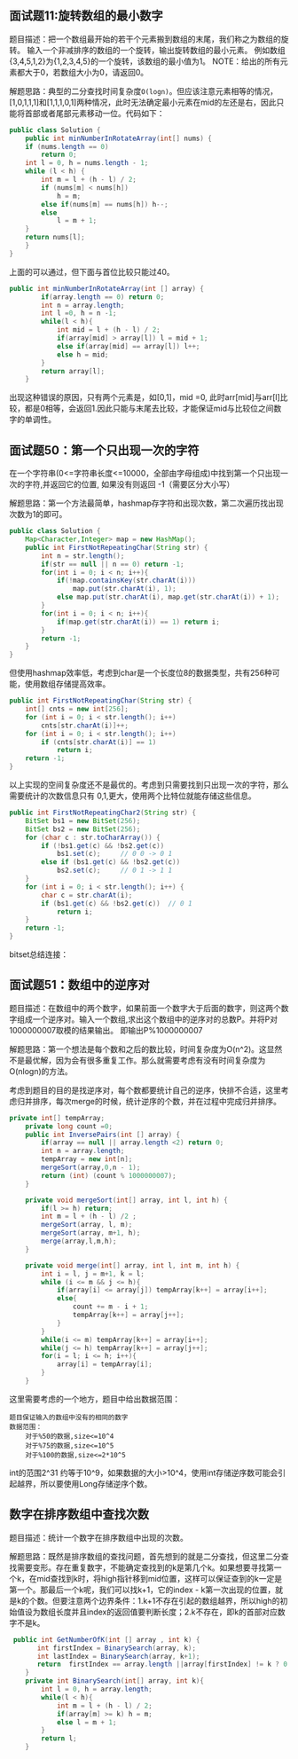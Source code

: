 ## 面试题11:旋转数组的最小数字

 题目描述：把一个数组最开始的若干个元素搬到数组的末尾，我们称之为数组的旋转。  输入一个非减排序的数组的一个旋转，输出旋转数组的最小元素。 例如数组{3,4,5,1,2}为{1,2,3,4,5}的一个旋转，该数组的最小值为1。  NOTE：给出的所有元素都大于0，若数组大小为0，请返回0。

解题思路：典型的二分查找时间复杂度`O(logn)`。但应该注意元素相等的情况，[1,0,1,1,1]和[1,1,1,0,1]两种情况，此时无法确定最小元素在mid的左还是右，因此只能将首部或者尾部元素移动一位。代码如下：

```java
public class Solution {
    public int minNumberInRotateArray(int[] nums) {
    if (nums.length == 0)
        return 0;
    int l = 0, h = nums.length - 1;
    while (l < h) {
        int m = l + (h - l) / 2;
        if (nums[m] < nums[h])
            h = m;
        else if(nums[m] == nums[h]) h--;
        else
            l = m + 1;
    }
    return nums[l];
	}
}
```

上面的可以通过，但下面与首位比较只能过40。

```java
public int minNumberInRotateArray(int [] array) {
        if(array.length == 0) return 0;
        int n = array.length;
        int l =0, h = n -1;
        while(l < h){
            int mid = l + (h - l) / 2;
            if(array[mid] > array[l]) l = mid + 1;
            else if(array[mid] == array[l]) l++;
            else h = mid;
        }
        return array[l];
    }
```

出现这种错误的原因，只有两个元素是，如[0,1]，mid =0, 此时arr[mid]与arr[l]比较，都是0相等，会返回1.因此只能与末尾去比较，才能保证mid与比较位之间数字的单调性。

## 面试题50：第一个只出现一次的字符

在一个字符串(0<=字符串长度<=10000，全部由字母组成)中找到第一个只出现一次的字符,并返回它的位置, 如果没有则返回 -1（需要区分大小写）

解题思路：第一个方法最简单，hashmap存字符和出现次数，第二次遍历找出现次数为1的即可。

```java
public class Solution {
    Map<Character,Integer> map = new HashMap();
    public int FirstNotRepeatingChar(String str) {
        int n = str.length();
        if(str == null || n == 0) return -1;
        for(int i = 0; i < n; i++){
            if(!map.containsKey(str.charAt(i))) 
                map.put(str.charAt(i), 1);
            else map.put(str.charAt(i), map.get(str.charAt(i)) + 1);
        }
        for(int i = 0; i < n; i++){
            if(map.get(str.charAt(i)) == 1) return i;
        }
        return -1;
    }
}
```

但使用hashmap效率低，考虑到char是一个长度位8的数据类型，共有256种可能，使用数组存储提高效率。

```java
public int FirstNotRepeatingChar(String str) {
    int[] cnts = new int[256];
    for (int i = 0; i < str.length(); i++)
        cnts[str.charAt(i)]++;
    for (int i = 0; i < str.length(); i++)
        if (cnts[str.charAt(i)] == 1)
            return i;
    return -1;
}
```

以上实现的空间复杂度还不是最优的。考虑到只需要找到只出现一次的字符，那么需要统计的次数信息只有 0,1,更大，使用两个比特位就能存储这些信息。

```java
public int FirstNotRepeatingChar2(String str) {
    BitSet bs1 = new BitSet(256);
    BitSet bs2 = new BitSet(256);
    for (char c : str.toCharArray()) {
        if (!bs1.get(c) && !bs2.get(c))
            bs1.set(c);     // 0 0 -> 0 1
        else if (bs1.get(c) && !bs2.get(c))
            bs2.set(c);     // 0 1 -> 1 1
    }
    for (int i = 0; i < str.length(); i++) {
        char c = str.charAt(i);
        if (bs1.get(c) && !bs2.get(c))  // 0 1
            return i;
    }
    return -1;
}
```

bitset总结连接：

## 面试题51：数组中的逆序对

题目描述：在数组中的两个数字，如果前面一个数字大于后面的数字，则这两个数字组成一个逆序对。输入一个数组,求出这个数组中的逆序对的总数P。并将P对1000000007取模的结果输出。
即输出P%1000000007

解题思路：第一个想法是每个数和之后的数比较，时间复杂度为O(n^2)。这显然不是最优解，因为会有很多重复工作。那么就需要考虑有没有时间复杂度为O(nlogn)的方法。

考虑到题目的目的是找逆序对，每个数都要统计自己的逆序，快排不合适，这里考虑归并排序，每次merge的时候，统计逆序的个数，并在过程中完成归并排序。

```java
private int[] tempArray;
    private long count =0;
    public int InversePairs(int [] array) {
        if(array == null || array.length <2) return 0;
        int n = array.length;
        tempArray = new int[n];
        mergeSort(array,0,n - 1);
        return (int) (count % 1000000007);
    }

    private void mergeSort(int[] array, int l, int h) {
        if(l >= h) return;
        int m = l + (h - l) /2 ;
        mergeSort(array, l, m);
        mergeSort(array, m+1, h);
        merge(array,l,m,h);
    }

    private void merge(int[] array, int l, int m, int h) {
        int i = l, j = m+1, k = l;
        while (i <= m && j <= h){
            if(array[i] <= array[j]) tempArray[k++] = array[i++];
            else{
                count += m - i + 1;
                tempArray[k++] = array[j++];
            }
        }
        while(i <= m) tempArray[k++] = array[i++];
        while(j <= h) tempArray[k++] = array[j++];
        for(i = l; i <= h; i++){
            array[i] = tempArray[i];
        }
    }
```

这里需要考虑的一个地方，题目中给出数据范围：

```
题目保证输入的数组中没有的相同的数字
数据范围：
	对于%50的数据,size<=10^4
	对于%75的数据,size<=10^5
	对于%100的数据,size<=2*10^5
```

int的范围2^31 约等于10^9，如果数据的大小>10^4，使用int存储逆序数可能会引起越界，所以要使用Long存储逆序个数。

## 数字在排序数组中查找次数

题目描述：统计一个数字在排序数组中出现的次数。

解题思路：既然是排序数组的查找问题，首先想到的就是二分查找，但这里二分查找需要变形。存在重复数字，不能确定查找到的k是第几个k。如果想要寻找第一个k，在mid查找到k时，将high指针移到mid位置，这样可以保证查到的k一定是第一个。那最后一个k呢，我们可以找k+1，它的index - k第一次出现的位置，就是k的个数。但要注意两个边界条件：1.k+1不存在引起的数组越界，所以high的初始值设为数组长度并且index的返回值要判断长度；2.k不存在，即k的首部对应数字不是k。

```java
 public int GetNumberOfK(int [] array , int k) {
       int firstIndex = BinarySearch(array, k);
       int lastIndex = BinarySearch(array, k+1);
       return  firstIndex == array.length ||array[firstIndex] != k ? 0 : lastIndex - firstIndex;
    }
    private int BinarySearch(int[] array, int k){
        int l = 0, h = array.length;
        while(l < h){
            int m = l + (h - l) / 2;
            if(array[m] >= k) h = m;
            else l = m + 1;
        }
        return l;
    }
```

